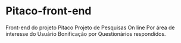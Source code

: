 # Pitaco-front-end
Front-end do projeto Pitaco
Projeto de Pesquisas On line 
Por área de interesse do Usuário
Bonificação por Questionários respondidos.
